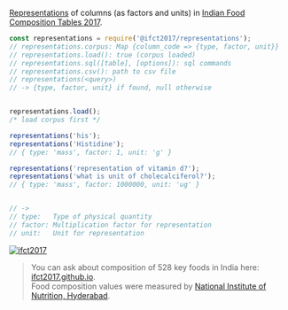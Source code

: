 [Representations] of columns (as factors and units) in [Indian Food Composition Tables 2017].

```javascript
const representations = require('@ifct2017/representations');
// representations.corpus: Map {column_code => {type, factor, unit}}
// representations.load(): true (corpus loaded)
// representations.sql([table], [options]): sql commands
// representations.csv(): path to csv file
// representations(<query>)
// -> {type, factor, unit} if found, null otherwise


representations.load();
/* load corpus first */

representations('his');
representations('Histidine');
// { type: 'mass', factor: 1, unit: 'g' }

representations('representation of vitamin d?');
representations('what is unit of cholecalciferol?');
// { type: 'mass', factor: 1000000, unit: 'ug' }


// ->
// type:   Type of physical quantity
// factor: Multiplication factor for representation
// unit:   Unit for representation
```


[![ifct2017](http://ninindia.org/images/ifct_2017.png)](https://www.npmjs.com/package/ifct2017)
> You can ask about composition of 528 key foods in India here: [ifct2017.github.io].<br>
> Food composition values were measured by [National Institute of Nutrition, Hyderabad].<br>

[Indian Food Composition Tables 2017]: http://ifct2017.com/
[Representations]: https://github.com/ifct2017/representations/tree/master/index.csv
[ifct2017.github.io]: https://ifct2017.github.io
[National Institute of Nutrition, Hyderabad]: https://www.nin.res.in/
